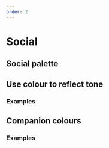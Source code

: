 ```yaml
---
order: 2
---
```


# Social

## Social palette

## Use colour to reflect tone

### Examples

## Companion colours

### Examples
